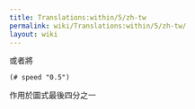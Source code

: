 ```yaml
---
title: Translations:within/5/zh-tw
permalink: wiki/Translations:within/5/zh-tw/
layout: wiki
---
```


或者將

    (# speed "0.5")

作用於圖式最後四分之一

